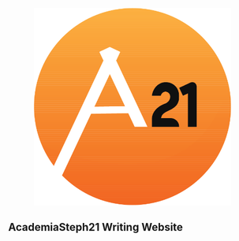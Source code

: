<p align="center"><a href="https://laravel.com" target="_blank"><img src="public/images/as21logo.png" width="400"></a></p>



## AcademiaSteph21 Writing Website

